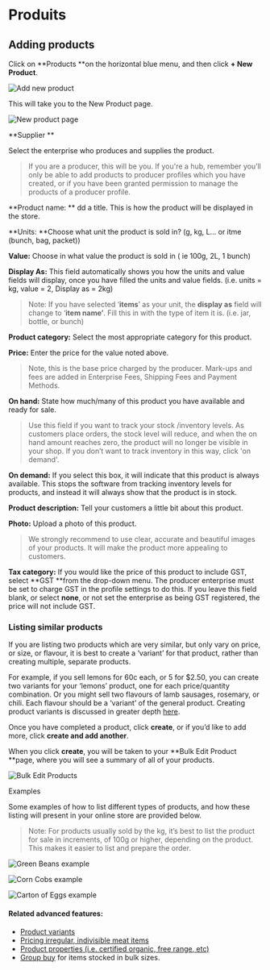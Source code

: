 # Produits

## Adding products

Click on **Products **on the horizontal blue menu, and then click **+ New Product**.

![Add new product](https://openfoodnetwork.org/wp-content/uploads/2015/05/Add-new-product.png)

This will take you to the New Product page.

![New product page](https://openfoodnetwork.org/wp-content/uploads/2015/05/New-Product2.png)

 **Supplier **

Select the enterprise who produces and supplies the product.

> If you are a producer, this will be you. If you're a hub, remember you’ll only be able to add products to producer profiles which you have created, or if you have been granted permission to manage the products of a producer profile.

**Product name: ** dd a title. This is how the product will be displayed in the store.

**Units: **Choose what unit the product is sold in? \(g, kg, L… or itme \(bunch, bag, packet\)\)

**Value:** Choose in what value the product is sold in \( ie 100g, 2L, 1 bunch\)

**Display As:** This field automatically shows you how the units and value fields will display, once you have filled the units and value fields. \(i.e. units = kg, value = 2, Display as = 2kg\)

> Note: If you have selected ‘**items**’ as your unit, the **display as** field will change to ‘**item name’**. Fill this in with the type of item it is. \(i.e. jar, bottle, or bunch\)

**Product category:** Select the most appropriate category for this product.

**Price:** Enter the price for the value noted above.

> Note, this is the base price charged by the producer. Mark-ups and fees are added in Enterprise Fees, Shipping Fees and Payment Methods.

**On hand:** State how much/many of this product you have available and ready for sale.

> Use this field if you want to track your stock /inventory levels. As customers place orders, the stock level will reduce, and when the on hand amount reaches zero, the product will no longer be visible in your shop. If you don’t want to track inventory in this way, click 'on demand'.

**On demand:** If you select this box, it will indicate that this product is always available. This stops the software from tracking inventory levels for products, and instead it will always show that the product is in stock.

**Product description:** Tell your customers a little bit about this product.

**Photo:** Upload a photo of this product.

> We strongly recommend to use clear, accurate and beautiful images of your products. It will make the product more appealing to customers.

**Tax category:** If you would like the price of this product to include GST, select **GST **from the drop-down menu. The producer enterprise must be set to charge GST in the profile settings to do this. If you leave this field blank, or select **none**, or not set the enterprise as being GST registered, the price will not include GST.

### Listing similar products

If you are listing two products which are very similar, but only vary on price, or size, or flavour, it is best to create a ‘variant’ for that product, rather than creating multiple, separate products.

For example, if you sell lemons for 60c each, or 5 for $2.50, you can create two variants for your ‘lemons’ product, one for each price/quantity combination. Or you might sell two flavours of lamb sausages, rosemary, or chili. Each flavour should be a ‘variant’ of the general product. Creating product variants is discussed in greater depth [here](../fonctionnalites-avancees/produits/product-variants.md).

Once you have completed a product, click **create**, or if you’d like to add more, click **create and add another**.

When you click **create**, you will be taken to your **Bulk Edit Product **page, where you will see a summary of all of your products.

![Bulk Edit Products](https://openfoodnetwork.org/wp-content/uploads/2015/05/Bulk-Edit-Products1.png)

Examples

Some examples of how to list different types of products, and how these listing will present in your online store are provided below.

> Note: For products usually sold by the kg, it’s best to list the product for sale in increments, of 100g or higher, depending on the product. This makes it easier to list and prepare the order.

![Green Beans example](https://openfoodnetwork.org/wp-content/uploads/2015/05/Green-Beans1.png)

![Corn Cobs example](https://openfoodnetwork.org/wp-content/uploads/2015/05/Corn-Cobs1.png)

![Carton of Eggs example](https://openfoodnetwork.org/wp-content/uploads/2015/05/Carton-of-Eggs1.png)

#### Related advanced features:

* [Product variants](../fonctionnalites-avancees/produits/product-variants.md)
* [Pricing irregular, indivisible meat items](../fonctionnalites-avancees/produits/pricing-irregular-items-kg.md)
* [Product properties \(i.e. certified organic, free range, etc\)](../fonctionnalites-avancees/produits/product-properties.md)
* [Group buy](../fonctionnalites-avancees/produits/group-buy-for-bulk-ordering.md) for items stocked in bulk sizes.

